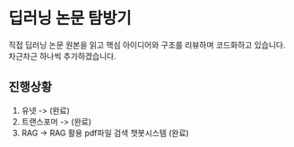 # 딥러닝 논문 탐방기
직접 딥러닝 논문 원본을 읽고 핵심 아이디어와 구조를 리뷰하며 코드화하고 있습니다. 차근차근 하나씩 추가하겠습니다.

## 진행상황
1. 유넷 -> (완료)
2. 트랜스포머 -> (완료)
3. RAG -> RAG 활용 pdf파일 검색 챗봇시스템 (완료)
